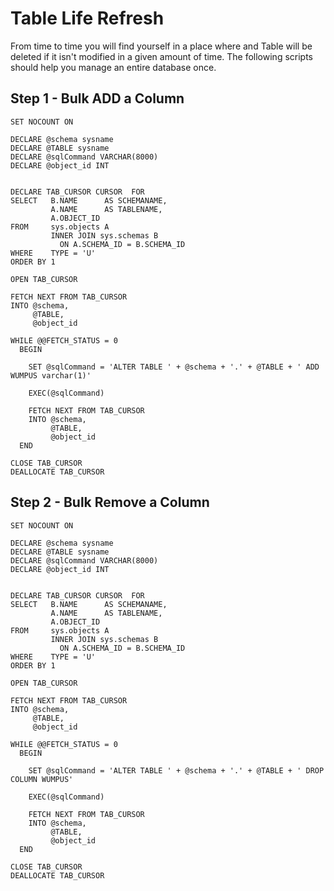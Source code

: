 # Table Life Refresh

From time to time you will find yourself in a place where and Table will be deleted if it isn't modified in a given amount of time. The following scripts should help you manage an entire database once.  

  

## Step 1 - Bulk ADD a Column

```
SET NOCOUNT ON 
 
DECLARE @schema sysname 
DECLARE @TABLE sysname 
DECLARE @sqlCommand VARCHAR(8000) 
DECLARE @object_id INT 
  
 
DECLARE TAB_CURSOR CURSOR  FOR 
SELECT   B.NAME      AS SCHEMANAME, 
         A.NAME      AS TABLENAME, 
         A.OBJECT_ID 
FROM     sys.objects A 
         INNER JOIN sys.schemas B 
           ON A.SCHEMA_ID = B.SCHEMA_ID 
WHERE    TYPE = 'U'
ORDER BY 1 
 
OPEN TAB_CURSOR 
 
FETCH NEXT FROM TAB_CURSOR 
INTO @schema, 
     @TABLE, 
     @object_id 
 
WHILE @@FETCH_STATUS = 0 
  BEGIN 
  
    SET @sqlCommand = 'ALTER TABLE ' + @schema + '.' + @TABLE + ' ADD WUMPUS varchar(1)' 
  
    EXEC(@sqlCommand) 

    FETCH NEXT FROM TAB_CURSOR 
    INTO @schema, 
         @TABLE, 
         @object_id 
  END 
 
CLOSE TAB_CURSOR 
DEALLOCATE TAB_CURSOR

```

  

## Step 2 - Bulk Remove a Column

```
SET NOCOUNT ON 
 
DECLARE @schema sysname 
DECLARE @TABLE sysname 
DECLARE @sqlCommand VARCHAR(8000) 
DECLARE @object_id INT 

  
DECLARE TAB_CURSOR CURSOR  FOR 
SELECT   B.NAME      AS SCHEMANAME, 
         A.NAME      AS TABLENAME, 
         A.OBJECT_ID 
FROM     sys.objects A 
         INNER JOIN sys.schemas B 
           ON A.SCHEMA_ID = B.SCHEMA_ID 
WHERE    TYPE = 'U'
ORDER BY 1 
 
OPEN TAB_CURSOR 
 
FETCH NEXT FROM TAB_CURSOR 
INTO @schema, 
     @TABLE, 
     @object_id 
 
WHILE @@FETCH_STATUS = 0 
  BEGIN 
  
    SET @sqlCommand = 'ALTER TABLE ' + @schema + '.' + @TABLE + ' DROP COLUMN WUMPUS' 
  
    EXEC(@sqlCommand) 

    FETCH NEXT FROM TAB_CURSOR 
    INTO @schema, 
         @TABLE, 
         @object_id 
  END 
 
CLOSE TAB_CURSOR 
DEALLOCATE TAB_CURSOR

```